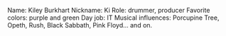 Name: Kiley Burkhart
Nickname: Ki
Role: drummer, producer
Favorite colors: purple and green
Day job: IT
Musical influences: Porcupine Tree, Opeth, Rush, Black Sabbath, Pink Floyd... and on.
